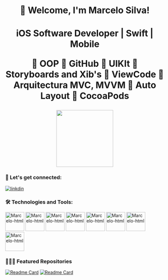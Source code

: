 <h1 align= "center">    Welcome, I'm Marcelo Silva! <h1 align= "center"> iOS Software Developer | Swift | Mobile 

 🔹 OOP 
 🔹 GitHub 
 🔹 UIKIt 
 🔹 Storyboards and Xib's 
 🔹 ViewCode 
 🔹 Arquitectura MVC, MVVM 
 🔹 Auto Layout
 🔹 CocoaPods


<div>
 
<img height="180em" src="https://github-readme-stats.vercel.app/api?username=marcelossv&show_icons=true&theme=onedark"/>

 </div>
   

### 📲 Let's get connected:
 
 [![linkdin](https://img.shields.io/badge/LinkedIn-0077B5?style=for-the-badge&logo=linkedin&logoColor=white)](https://www.linkedin.com/in/marcelossv/)

 
### 🛠 Technologies and Tools:
 
 <div>
 <img align= "centeer" alt="Marcelo-html" height= "60" widht= "60" src="https://cdn.jsdelivr.net/gh/devicons/devicon/icons/swift/swift-original.svg"/>
  <img align= "centeer" alt="Marcelo-html" height= "60" widht= "60" src="https://cdn.jsdelivr.net/gh/devicons/devicon/icons/xcode/xcode-original.svg"/>
 <img align= "centeer" alt="Marcelo-html" height= "60" widht= "60" src="https://cdn.jsdelivr.net/gh/devicons/devicon/icons/firebase/firebase-plain-wordmark.svg"/>
  <img align= "centeer" alt="Marcelo-html" height= "60" widht= "60" src="https://cdn.jsdelivr.net/gh/devicons/devicon/icons/figma/figma-original.svg" />
 <img align= "centeer" alt="Marcelo-html" height= "60" widht= "60" src="https://cdn.jsdelivr.net/gh/devicons/devicon/icons/photoshop/photoshop-line.svg" />
 <img align= "centeer" alt="Marcelo-html" height= "60" widht= "60" src="https://cdn.jsdelivr.net/gh/devicons/devicon/icons/trello/trello-plain-wordmark.svg" />
 <img align= "centeer" alt="Marcelo-html" height= "60" widht= "60" src="https://cdn.jsdelivr.net/gh/devicons/devicon/icons/git/git-plain.svg" />
  <img align= "centeer" alt="Marcelo-html" height= "60" widht= "60" src= "https://cdn.jsdelivr.net/gh/devicons/devicon/icons/visualstudio/visualstudio-plain.svg"
 <div>
 
  
### 👨🏻‍💻 Featured Repositories
  
  [![Readme Card](https://github-readme-stats.vercel.app/api/pin/?username=marcelossv&repo=WorldCupQatar22&theme=onedark)](https://github.com/anuraghazra/github-readme-stats)
    [![Readme Card](https://github-readme-stats.vercel.app/api/pin/?username=marcelossv&repo=Jokenpo-Game-Heroes&theme=onedark)](https://github.com/anuraghazra/github-readme-stats)
  
